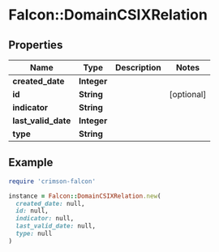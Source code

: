 # Falcon::DomainCSIXRelation

## Properties

| Name | Type | Description | Notes |
| ---- | ---- | ----------- | ----- |
| **created_date** | **Integer** |  |  |
| **id** | **String** |  | [optional] |
| **indicator** | **String** |  |  |
| **last_valid_date** | **Integer** |  |  |
| **type** | **String** |  |  |

## Example

```ruby
require 'crimson-falcon'

instance = Falcon::DomainCSIXRelation.new(
  created_date: null,
  id: null,
  indicator: null,
  last_valid_date: null,
  type: null
)
```

